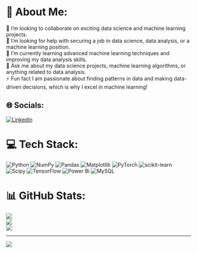# 💫 About Me:
👯 I’m looking to collaborate on exciting data science and machine learning projects.<br>🤝 I’m looking for help with securing a job in data science, data analysis, or a machine learning position.<br>🌱 I’m currently learning advanced machine learning techniques and improving my data analysis skills.<br>💬 Ask me about my data science projects, machine learning algorithms, or anything related to data analysis.<br>⚡ Fun fact I am passionate about finding patterns in data and making data-driven decisions, which is why I excel in machine learning!


## 🌐 Socials:
[![LinkedIn](https://img.shields.io/badge/LinkedIn-%230077B5.svg?logo=linkedin&logoColor=white)](https://linkedin.com/in/www.linkedin.com/in/deekshithak120) 

# 💻 Tech Stack:
![Python](https://img.shields.io/badge/python-3670A0?style=for-the-badge&logo=python&logoColor=ffdd54) ![NumPy](https://img.shields.io/badge/numpy-%23013243.svg?style=for-the-badge&logo=numpy&logoColor=white) ![Pandas](https://img.shields.io/badge/pandas-%23150458.svg?style=for-the-badge&logo=pandas&logoColor=white) ![Matplotlib](https://img.shields.io/badge/Matplotlib-%23ffffff.svg?style=for-the-badge&logo=Matplotlib&logoColor=black) ![PyTorch](https://img.shields.io/badge/PyTorch-%23EE4C2C.svg?style=for-the-badge&logo=PyTorch&logoColor=white) ![scikit-learn](https://img.shields.io/badge/scikit--learn-%23F7931E.svg?style=for-the-badge&logo=scikit-learn&logoColor=white) ![Scipy](https://img.shields.io/badge/SciPy-%230C55A5.svg?style=for-the-badge&logo=scipy&logoColor=%white) ![TensorFlow](https://img.shields.io/badge/TensorFlow-%23FF6F00.svg?style=for-the-badge&logo=TensorFlow&logoColor=white) ![Power Bi](https://img.shields.io/badge/power_bi-F2C811?style=for-the-badge&logo=powerbi&logoColor=black) ![MySQL](https://img.shields.io/badge/mysql-4479A1.svg?style=for-the-badge&logo=mysql&logoColor=white)
# 📊 GitHub Stats:
![](https://github-readme-stats.vercel.app/api?username=Kdeekshitha&theme=dark&hide_border=false&include_all_commits=false&count_private=false)<br/>
![](https://github-readme-streak-stats.herokuapp.com/?user=Kdeekshitha&theme=dark&hide_border=false)<br/>
![](https://github-readme-stats.vercel.app/api/top-langs/?username=Kdeekshitha&theme=dark&hide_border=false&include_all_commits=false&count_private=false&layout=compact)

---
[![](https://visitcount.itsvg.in/api?id=Kdeekshitha&icon=0&color=0)](https://visitcount.itsvg.in)

<!-- Proudly created with GPRM ( https://gprm.itsvg.in ) -->

